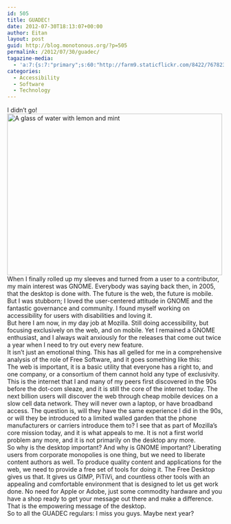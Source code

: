 ```yaml
---
id: 505
title: GUADEC!
date: 2012-07-30T18:13:07+00:00
author: Eitan
layout: post
guid: http://blog.monotonous.org/?p=505
permalink: /2012/07/30/guadec/
tagazine-media:
  - 'a:7:{s:7:"primary";s:60:"http://farm9.staticflickr.com/8422/7678232328_9deee7278e.jpg";s:6:"images";a:1:{s:60:"http://farm9.staticflickr.com/8422/7678232328_9deee7278e.jpg";a:6:{s:8:"file_url";s:60:"http://farm9.staticflickr.com/8422/7678232328_9deee7278e.jpg";s:5:"width";i:500;s:6:"height";i:375;s:4:"type";s:5:"image";s:4:"area";i:187500;s:9:"file_path";s:0:"";}}s:6:"videos";a:0:{}s:11:"image_count";i:1;s:6:"author";s:6:"230349";s:7:"blog_id";s:8:"34885741";s:9:"mod_stamp";s:19:"2012-07-30 18:15:45";}'
categories:
  - Accessibility
  - Software
  - Technology
---
```

I didn&#8217;t go!  
[<img class="alignnone" title="Lemon and mint on the front porch" src="http://farm9.staticflickr.com/8422/7678232328_9deee7278e.jpg" alt="A glass of water with lemon and mint" width="500" height="375" />](http://www.flickr.com/photos/mostlypictures/7678232328/in/photostream/)  
When I finally rolled up my sleeves and turned from a user to a contributor, my main interest was GNOME. Everybody was saying back then, in 2005, that the desktop is done with. The future is the web, the future is mobile. But I was stubborn; I loved the user-centered attitude in GNOME and the fantastic governance and community. I found myself working on accessibility for users with disabilities and loving it.  
But here I am now, in my day job at Mozilla. Still doing accessibility, but focusing exclusively on the web, and on mobile. Yet I remained a GNOME enthusiast, and I always wait anxiously for the releases that come out twice a year when I need to try out every new feature.  
It isn&#8217;t just an emotional thing. This has all gelled for me in a comprehensive analysis of the role of Free Software, and it goes something like this:  
The web is important, it is a basic utility that everyone has a right to, and one company, or a consortium of them cannot hold any type of exclusivity. This is the internet that I and many of my peers first discovered in the 90s before the dot-com sleaze, and it is still the core of the internet today. The next billion users will discover the web through cheap mobile devices on a slow cell data network. They will never own a laptop, or have broadband access. The question is, will they have the same experience I did in the 90s, or will they be introduced to a limited walled garden that the phone manufacturers or carriers introduce them to? I see that as part of Mozilla&#8217;s core mission today, and it is what appeals to me. It is not a first world problem any more, and it is not primarily on the desktop any more.  
So why is the desktop important? And why is GNOME important? Liberating users from corporate monopolies is one thing, but we need to liberate content authors as well. To produce quality content and applications for the web, we need to provide a free set of tools for doing it. The Free Desktop gives us that. It gives us GIMP, PiTiVi, and countless other tools with an appealing and comfortable environment that is designed to let us get work done. No need for Apple or Adobe, just some commodity hardware and you have a shop ready to get your message out there and make a difference. That is the empowering message of the desktop.  
So to all the GUADEC regulars: I miss you guys. Maybe next year?